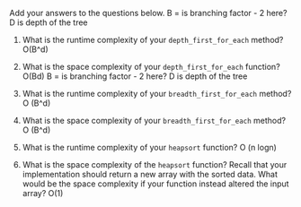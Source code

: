 Add your answers to the questions below.
B = is branching factor - 2 here? D is depth of the tree

1. What is the runtime complexity of your `depth_first_for_each` method? O(B^d)

2. What is the space complexity of your `depth_first_for_each` function? O(Bd) B = is branching factor - 2 here? D is depth of the tree

3. What is the runtime complexity of your `breadth_first_for_each` method? O (B^d)

4. What is the space complexity of your `breadth_first_for_each` method? O (B^d)

5. What is the runtime complexity of your `heapsort` function? O (n logn)

6. What is the space complexity of the `heapsort` function? Recall that your implementation should return a new array with the sorted data. What would be the space complexity if your function instead altered the input array? O(1)